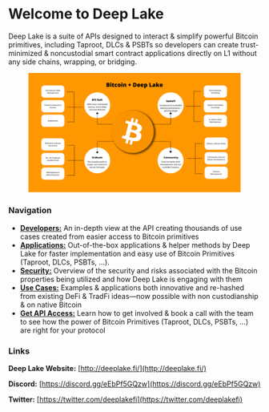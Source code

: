 # Welcome to Deep Lake

Deep Lake is a suite of APIs designed to interact & simplify powerful Bitcoin primitives, including Taproot, DLCs & PSBTs so developers can create trust-minimized & noncustodial smart contract applications directly on L1 without any side chains, wrapping, or bridging.

<figure><img src=".gitbook/assets/Peach Yellow Grid Mind Map Brainstorm.png" alt=""><figcaption></figcaption></figure>

### Navigation

* [**Developers:**](API/) An in-depth view at the API creating thousands of use cases created from easier access to Bitcoin primitives
* [**Applications:**](flagship-deep-lake-products/) Out-of-the-box applications & helper methods by Deep Lake for faster implementation and easy use of Bitcoin Primitives (Taproot, DLCs, PSBTs, ...).
* [**Security:**](security/) Overview of the security and risks associated with the Bitcoin properties being utilized and how Deep Lake is engaging with them
* [**Use Cases:**](use-cases-and-examples) Examples & applications both innovative and re-hashed from existing DeFi & TradFi ideas—now possible with non custodianship & on native Bitcoin
* [**Get API Access:**](https://px7u4llpikb.typeform.com/to/PqwXml8i/) Learn how to get involved & book a call with the team to see how the power of Bitcoin Primitives (Taproot, DLCs, PSBTs, ...) are right for your protocol

### Links

**Deep Lake Website:** [http://deeplake.fi/](http://deeplake.fi/)

**Discord:** [https://discord.gg/eEbPf5GQzw](https://discord.gg/eEbPf5GQzw)

**Twitter:** [https://twitter.com/deeplakefi](https://twitter.com/deeplakefi)
